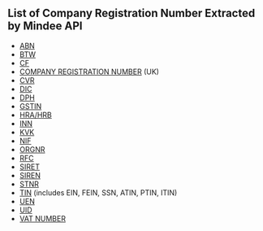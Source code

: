 ## List of Company Registration Number Extracted by Mindee API


- [ABN](https://abr.business.gov.au/Help/AbnFormat)
- [BTW](https://en.wikipedia.org/wiki/European_Union_value_added_tax)
- [CF](https://en.wikipedia.org/wiki/Italian_fiscal_code)
- [COMPANY REGISTRATION NUMBER](https://en.wikipedia.org/wiki/VAT_identification_number) (UK)
- [CVR](https://en.wikipedia.org/wiki/Central_Business_Register_(Denmark))
- [DIC](https://www.vatify.eu/czech-vat-number.html)
- [DPH](https://en.wikipedia.org/wiki/Value-added_tax)
- [GSTIN](https://en.wikipedia.org/wiki/VAT_identification_number)
- [HRA/HRB](https://en.wikipedia.org/wiki/German_Commercial_Register)
- [INN](https://www.nalog.gov.ru/eng/exchinf/inn/)
- [KVK](https://business.gov.nl/starting-your-business/registering-your-business/lei-rsin-vat-and-kvk-number-which-is-which/)
- [NIF](https://en.wikipedia.org/wiki/VAT_identification_number)
- [ORGNR](https://en.wikipedia.org/wiki/VAT_identification_number)
- [RFC](https://wise.com/us/blog/clabe-rfc-curp-abm-meaning-mexico)
- [SIRET](https://en.wikipedia.org/wiki/SIRET_code)
- [SIREN](https://en.wikipedia.org/wiki/SIREN_code)
- [STNR](https://de.wikipedia.org/wiki/Steuernummer)
- [TIN](https://en.wikipedia.org/wiki/Taxpayer_Identification_Number) (includes EIN, FEIN, SSN, ATIN, PTIN, ITIN)
- [UEN](https://www.uen.gov.sg/ueninternet/faces/pages/admin/aboutUEN.jspx)
- [UID](https://en.wikipedia.org/wiki/VAT_identification_number)
- [VAT NUMBER](https://en.wikipedia.org/wiki/VAT_identification_number)
